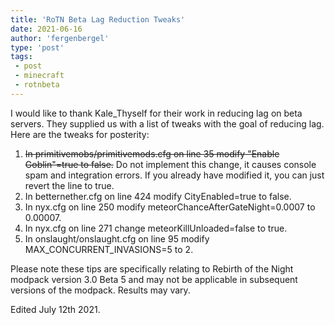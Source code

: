 ```yaml
---
title: 'RoTN Beta Lag Reduction Tweaks'
date: 2021-06-16
author: 'fergenbergel'
type: 'post'
tags: 
 - post
 - minecraft
 - rotnbeta
---
```


I would like to thank Kale_Thyself for their work in reducing lag on beta servers. They supplied us with a list of tweaks with the goal of reducing lag. Here are the tweaks for posterity:

1. ~~In primitivemobs/primitivemods.cfg on line 35 modify "Enable Goblin"=true to false.~~
Do not implement this change, it causes console spam and integration errors. If you already have modified it, you can just revert the line to true. 
2. In betternether.cfg on line 424 modify CityEnabled=true to false. 
3. In nyx.cfg on line 250 modify meteorChanceAfterGateNight=0.0007 to 0.00007. 
4. In nyx.cfg on line 271 change meteorKillUnloaded=false to true. 
5. In onslaught/onslaught.cfg on line 95 modify MAX\_CONCURRENT\_INVASIONS=5 to 2. 

Please note these tips are specifically relating to Rebirth of the Night modpack version 3.0 Beta 5 and may not be applicable in subsequent versions of the modpack. Results may vary.

Edited July 12th 2021.